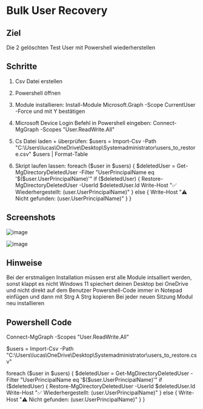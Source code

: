 # Bulk User Recovery

## Ziel 
Die 2 gelöschten Test User mit Powershell wiederherstellen

## Schritte
1. Csv Datei erstellen

2. Powershell öffnen

3. Module installieren:
   Install-Module Microsoft.Graph -Scope CurrentUser -Force und mit Y bestätigen

4. Microsoft Device Login Befehl in Powershell eingeben:
   Connect-MgGraph -Scopes "User.ReadWrite.All"

5. Cs Datei laden + überprüfen:
   $users = Import-Csv -Path "C:\Users\lucas\OneDrive\Desktop\Systemadministrator\users_to_restore.csv"
   $users | Format-Table

6. Skript laufen lassen:
foreach ($user in $users) {
    $deletedUser = Get-MgDirectoryDeletedUser -Filter "UserPrincipalName eq '$($user.UserPrincipalName)'"
    if ($deletedUser) {
        Restore-MgDirectoryDeletedUser -UserId $deletedUser.Id
        Write-Host "✅ Wiederhergestellt: $($user.UserPrincipalName)"
    } else {
        Write-Host "⚠️ Nicht gefunden: $($user.UserPrincipalName)"
    }
}

## Screenshots
![image](https://github.com/user-attachments/assets/3bb23d49-7481-4b5a-ba95-7e0ed04324e0)

![image](https://github.com/user-attachments/assets/c2bae42d-bb36-4575-8284-22175516d9f8)




## Hinweise
Bei der erstmaligen Installation müssen erst alle Module intsalliert werden, sonst klappt es nicht
Windows 11 spiechert deinen Desktop bei OneDrive und nicht direkt auf dem Benutzer
Powershell-Code immer in Notepad einfügen und dann mit Strg A Strg kopieren
Bei jeder neuen Sitzung Modul neu installieren

## Powershell Code

Connect-MgGraph -Scopes "User.ReadWrite.All"

$users = Import-Csv -Path "C:\Users\lucas\OneDrive\Desktop\Systemadministrator\users_to_restore.csv"

foreach ($user in $users) {
    $deletedUser = Get-MgDirectoryDeletedUser -Filter "UserPrincipalName eq '$($user.UserPrincipalName)'"
    if ($deletedUser) {
        Restore-MgDirectoryDeletedUser -UserId $deletedUser.Id
        Write-Host "✅ Wiederhergestellt: $($user.UserPrincipalName)"
    } else {
        Write-Host "⚠️ Nicht gefunden: $($user.UserPrincipalName)"
    }
}

